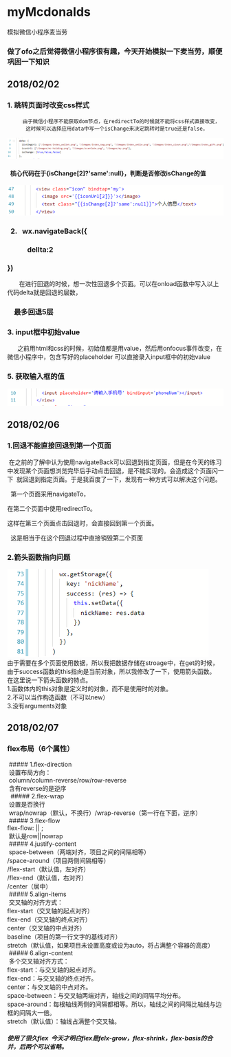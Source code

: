 # myMcdonalds
模拟微信小程序麦当劳
### 做了ofo之后觉得微信小程序很有趣，今天开始模拟一下麦当劳，顺便巩固一下知识
## 2018/02/02
###   1. 跳转页面时改变css样式
         由于微信小程序不能获取dom节点，在redirectTo的时候就不能将css样式直接改变，
          这时候可以选择应用data中写一个isChange来决定跳转时是true还是false，
![Code](/screenPics/changeCss.jpg)
####   核心代码在于{isChange[2]?'same':null}，判断是否修改isChange的值
![changeCss2](/screenPics/changeCss2.jpg)

###    2.    wx.navigateBack({
###              dellta:2
###          })
        
        在进行回退的时候，想一次性回退多个页面。可以在onload函数中写入以上代码delta就是回退的层数，
###     最多回退5层

###    3. input框中初始value
       之前用html和css的时候，初始值都是用value，然后用onfocus事件改变，在微信小程序中，包含写好的placeholder 可以直接录入input框中的初始value
###    5. 获取输入框的值
![getInput](/screenPics/getInput.jpg)
## 2018/02/06

### 1.回退不能直接回退到第一个页面       
  在之前的了解中认为使用navigateBack可以回退到指定页面，但是在今天的练习中发现某个页面想浏览完毕后手动点击回退，是不能实现的。会造成这个页面闪一下
  就回退到指定页面。于是我百度了一下，发现有一种方式可以解决这个问题。  
  
   第一个页面采用navigateTo，  
    
   在第二个页面中使用redirectTo。    
   
   这样在第三个页面点击回退时，会直接回到第一个页面。    
   
   这是相当于在这个回退过程中直接销毁第二个页面   
   
### 2.箭头函数指向问题
![getInput](/screenPics/arrowFnc.jpg)  
由于需要在多个页面使用数据，所以我把数据存储在stroage中，在get的时候，由于success函数的this指向是当前对象，所以我修改了一下，使用箭头函数。   
在这里说一下箭头函数的特点。      
1.函数体内的this对象是定义时的对象，而不是使用时的对象。    
2.不可以当作构造函数（不可以new）       
3.没有arguments对象          

## 2018/02/07      
### flex布局（6个属性）        
  ##### 1.flex-direction      
  设置布局方向：     
  column/column-reverse/row/row-reverse           
  含有reverse的是逆序          
  ##### 2.flex-wrap       
  设置是否换行          
  wrap/nowrap（默认，不换行）/wrap-reverse（第一行在下面，逆序）        
  ##### 3.flex-flow      
  flex-flow: <flex-direction> || <flex-wrap>;   
  默认是row||nowrap     
  ##### 4.justify-content      
  space-between（两端对齐，项目之间的间隔相等）        
  /space-around（项目两侧间隔相等）         
  /flex-start（默认值，左对齐）          
  /flex-end（默认值，右对齐）          
  /center（居中）           
  ##### 5.align-items        
  交叉轴的对齐方式：          
  flex-start（交叉轴的起点对齐）          
  flex-end（交叉轴的终点对齐）          
  center（交叉轴的中点对齐）           
  baseline（项目的第一行文字的基线对齐）           
  stretch（默认值，如果项目未设置高度或设为auto，将占满整个容器的高度）               
  ##### 6.align-content                  
  多个交叉轴对齐方式：             
  flex-start：与交叉轴的起点对齐。   
  flex-end：与交叉轴的终点对齐。                
  center：与交叉轴的中点对齐。            
  space-between：与交叉轴两端对齐，轴线之间的间隔平均分布。               
  space-around：每根轴线两侧的间隔都相等。所以，轴线之间的间隔比轴线与边框的间隔大一倍。        
  stretch（默认值）：轴线占满整个交叉轴。             
##### 使用了很久flex  今天才明白flex是felx-grow，flex-shrink，flex-basis的合并，后两个可以省略。     
